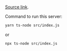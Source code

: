 [Source link](https://www.digitalocean.com/community/tutorials/how-to-build-a-rest-api-with-prisma-and-postgresql).

Command to run this server:

```bash
yarn ts-node src/index.js
```

or

```bash
npx ts-node src/index.js
```
